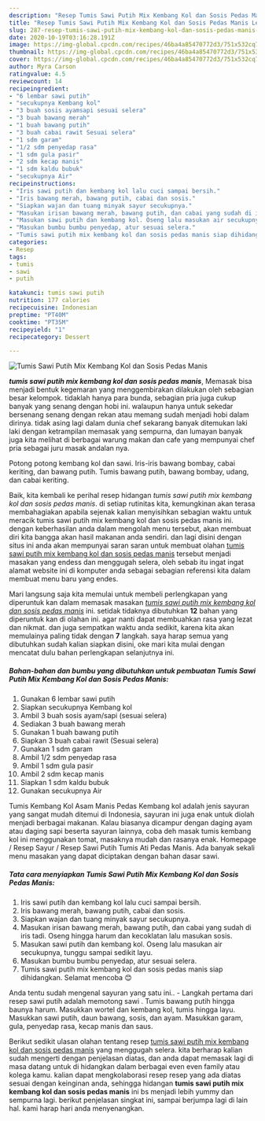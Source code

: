 ```yaml
---
description: "Resep Tumis Sawi Putih Mix Kembang Kol dan Sosis Pedas Manis Lezat"
title: "Resep Tumis Sawi Putih Mix Kembang Kol dan Sosis Pedas Manis Lezat"
slug: 287-resep-tumis-sawi-putih-mix-kembang-kol-dan-sosis-pedas-manis-lezat
date: 2020-10-19T03:16:28.191Z
image: https://img-global.cpcdn.com/recipes/46ba4a85470772d3/751x532cq70/tumis-sawi-putih-mix-kembang-kol-dan-sosis-pedas-manis-foto-resep-utama.jpg
thumbnail: https://img-global.cpcdn.com/recipes/46ba4a85470772d3/751x532cq70/tumis-sawi-putih-mix-kembang-kol-dan-sosis-pedas-manis-foto-resep-utama.jpg
cover: https://img-global.cpcdn.com/recipes/46ba4a85470772d3/751x532cq70/tumis-sawi-putih-mix-kembang-kol-dan-sosis-pedas-manis-foto-resep-utama.jpg
author: Myra Carson
ratingvalue: 4.5
reviewcount: 14
recipeingredient:
- "6 lembar sawi putih"
- "secukupnya Kembang kol"
- "3 buah sosis ayamsapi sesuai selera"
- "3 buah bawang merah"
- "1 buah bawang putih"
- "3 buah cabai rawit Sesuai selera"
- "1 sdm garam"
- "1/2 sdm penyedap rasa"
- "1 sdm gula pasir"
- "2 sdm kecap manis"
- "1 sdm kaldu bubuk"
- "secukupnya Air"
recipeinstructions:
- "Iris sawi putih dan kembang kol lalu cuci sampai bersih."
- "Iris bawang merah, bawang putih, cabai dan sosis."
- "Siapkan wajan dan tuang minyak sayur secukupnya."
- "Masukan irisan bawang merah, bawang putih, dan cabai yang sudah di iris tadi. Oseng hingga harum dan kecoklatan lalu masukan sosis."
- "Masukan sawi putih dan kembang kol. Oseng lalu masukan air secukupnya, tunggu sampai sedikit layu."
- "Masukan bumbu bumbu penyedap, atur sesuai selera."
- "Tumis sawi putih mix kembang kol dan sosis pedas manis siap dihidangkan. Selamat mencoba 😊"
categories:
- Resep
tags:
- tumis
- sawi
- putih

katakunci: tumis sawi putih 
nutrition: 177 calories
recipecuisine: Indonesian
preptime: "PT40M"
cooktime: "PT35M"
recipeyield: "1"
recipecategory: Dessert

---
```



![Tumis Sawi Putih Mix Kembang Kol dan Sosis Pedas Manis](https://img-global.cpcdn.com/recipes/46ba4a85470772d3/751x532cq70/tumis-sawi-putih-mix-kembang-kol-dan-sosis-pedas-manis-foto-resep-utama.jpg)

<b><i>tumis sawi putih mix kembang kol dan sosis pedas manis</i></b>, Memasak bisa menjadi bentuk kegemaran yang menggembirakan dilakukan oleh sebagian besar kelompok. tidaklah hanya para bunda, sebagian pria juga cukup banyak yang senang dengan hobi ini. walaupun hanya untuk sekedar bersenang senang dengan rekan atau memang sudah menjadi hobi dalam dirinya. tidak asing lagi dalam dunia chef sekarang banyak ditemukan laki laki dengan ketrampilan memasak yang sempurna, dan lumayan banyak juga kita melihat di berbagai warung makan dan cafe yang mempunyai chef pria sebagai juru masak andalan nya.

Potong potong kembang kol dan sawi. Iris-iris bawang bombay, cabai keriting, dan bawang putih. Tumis bawang putih, bawang bombay, udang, dan cabai keriting.

Baik, kita kembali ke perihal resep hidangan <i>tumis sawi putih mix kembang kol dan sosis pedas manis</i>. di setiap rutinitas kita, kemungkinan akan terasa membahagiakan apabila sejenak kalian menyisihkan sebagian waktu untuk meracik tumis sawi putih mix kembang kol dan sosis pedas manis ini. dengan keberhasilan anda dalam mengolah menu tersebut, akan membuat diri kita bangga akan hasil makanan anda sendiri. dan lagi disini dengan situs ini anda akan mempunyai saran saran untuk membuat olahan <u>tumis sawi putih mix kembang kol dan sosis pedas manis</u> tersebut menjadi masakan yang endess dan menggugah selera, oleh sebab itu ingat ingat alamat website ini di komputer anda sebagai sebagian referensi kita dalam membuat menu baru yang endes.


Mari langsung saja kita memulai untuk membeli perlengkapan yang diperuntuk kan dalam memasak masakan <u><i>tumis sawi putih mix kembang kol dan sosis pedas manis</i></u> ini. setidak tidaknya dibutuhkan <b>12</b> bahan yang diperuntuk kan di olahan ini. agar nanti dapat membuahkan rasa yang lezat dan nikmat. dan juga sempatkan waktu anda sedikit, karena kita akan memulainya paling tidak dengan <b>7</b> langkah. saya harap semua yang dibutuhkan sudah kalian siapkan disini, oke mari kita mulai dengan mencatat dulu bahan perlengkapan selanjutnya ini.

<!--inarticleads1-->

##### Bahan-bahan dan bumbu yang dibutuhkan untuk pembuatan Tumis Sawi Putih Mix Kembang Kol dan Sosis Pedas Manis:

1. Gunakan 6 lembar sawi putih
1. Siapkan secukupnya Kembang kol
1. Ambil 3 buah sosis ayam/sapi (sesuai selera)
1. Sediakan 3 buah bawang merah
1. Gunakan 1 buah bawang putih
1. Siapkan 3 buah cabai rawit (Sesuai selera)
1. Gunakan 1 sdm garam
1. Ambil 1/2 sdm penyedap rasa
1. Ambil 1 sdm gula pasir
1. Ambil 2 sdm kecap manis
1. Siapkan 1 sdm kaldu bubuk
1. Gunakan secukupnya Air


Tumis Kembang Kol Asam Manis Pedas Kembang kol adalah jenis sayuran yang sangat mudah ditemui di Indonesia, sayuran ini juga enak untuk diolah menjadi berbagai makanan. Kalau biasanya dicampur dengan daging ayam atau daging sapi beserta sayuran lainnya, coba deh masak tumis kembang kol ini menggunakan tomat, masaknya mudah dan rasanya enak. Homepage / Resep Sayur / Resep Sawi Putih Tumis Ati Pedas Manis. Ada banyak sekali menu masakan yang dapat diciptakan dengan bahan dasar sawi. 

<!--inarticleads2-->

##### Tata cara menyiapkan Tumis Sawi Putih Mix Kembang Kol dan Sosis Pedas Manis:

1. Iris sawi putih dan kembang kol lalu cuci sampai bersih.
1. Iris bawang merah, bawang putih, cabai dan sosis.
1. Siapkan wajan dan tuang minyak sayur secukupnya.
1. Masukan irisan bawang merah, bawang putih, dan cabai yang sudah di iris tadi. Oseng hingga harum dan kecoklatan lalu masukan sosis.
1. Masukan sawi putih dan kembang kol. Oseng lalu masukan air secukupnya, tunggu sampai sedikit layu.
1. Masukan bumbu bumbu penyedap, atur sesuai selera.
1. Tumis sawi putih mix kembang kol dan sosis pedas manis siap dihidangkan. Selamat mencoba 😊


Anda tentu sudah mengenal sayuran yang satu ini.. - Langkah pertama dari resep sawi putih adalah memotong sawi . Tumis bawang putih hingga baunya harum. Masukkan wortel dan kembang kol, tumis hingga layu. Masukkan sawi putih, daun bawang, sosis, dan ayam. Masukkan garam, gula, penyedap rasa, kecap manis dan saus. 

Berikut sedikit ulasan olahan tentang resep <u>tumis sawi putih mix kembang kol dan sosis pedas manis</u> yang menggugah selera. kita berharap kalian sudah mengerti dengan penjelasan diatas, dan anda dapat memasak lagi di masa datang untuk di hidangkan dalam berbagai even even family atau kolega kamu. kalian dapat mengkolaborasi resep resep yang ada diatas sesuai dengan keinginan anda, sehingga hidangan <b>tumis sawi putih mix kembang kol dan sosis pedas manis</b> ini bs menjadi lebih yummy dan sempurna lagi. berikut penjelasan singkat ini, sampai berjumpa lagi di lain hal. kami harap hari anda menyenangkan.
